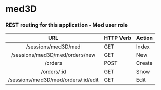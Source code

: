 # med3D

### REST routing for this application - Med user role
| URL 	| HTTP Verb 	| Action 	|
|:---:	|-----------	|--------	|
| /sessions/med3D/med    	|  GET         	|    Index    	|
| /sessions/med3D/med/orders/new    	|      GET     	|     New  	|
| /orders    	|     POST      	|    Create   	|
| /orders/:id    	|       GET    	|     Show   	|
| /sessions/med3D/med/orders/:id/edit    	|      GET     	|      Edit  	|